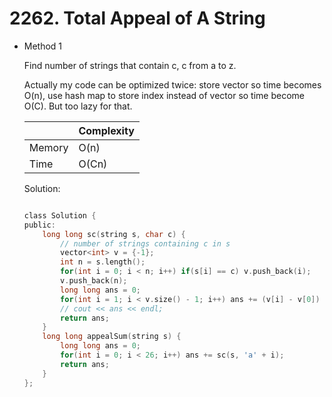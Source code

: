 # 2262. Total Appeal of A String 
- Method 1

    Find number of strings that contain c, c from a to z.

    Actually my code can be optimized twice: store vector so time becomes O(n), use hash map to store index instead of vector so time become O(C). But too lazy for that.

    | |   Complexity  |
    | ----------- | ----------- | 
    |  Memory     | O(n) | 
    |      Time       |  O(Cn) | 


    Solution:

    ``` h

    class Solution {
    public:
        long long sc(string s, char c) {
            // number of strings containing c in s
            vector<int> v = {-1};
            int n = s.length();
            for(int i = 0; i < n; i++) if(s[i] == c) v.push_back(i);
            v.push_back(n);
            long long ans = 0;
            for(int i = 1; i < v.size() - 1; i++) ans += (v[i] - v[0]) * (v[i+1] - v[i]);
            // cout << ans << endl;
            return ans;
        }
        long long appealSum(string s) {
            long long ans = 0;
            for(int i = 0; i < 26; i++) ans += sc(s, 'a' + i);
            return ans;
        }
    };

    ```

<!-- - Method 2

    This is another method.

    | |   Complexity  |
    | ----------- | ----------- | 
    |  Memory     | O(n) | 
    |      Time       |  O(n) | 


    Solution:

    ``` h



    ```

- Additional Knowledge:
       
    Here are some additional knowledge.



<br> -->